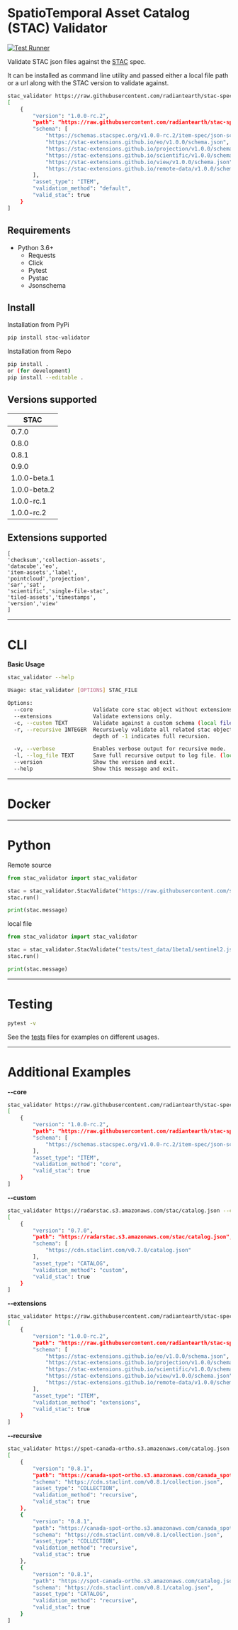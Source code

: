 # SpatioTemporal Asset Catalog (STAC) Validator
[![Test Runner](https://github.com/sparkgeo/stac-validator/actions/workflows/test-runner.yml/badge.svg)](https://github.com/sparkgeo/stac-validator/actions/workflows/test-runner.yml)

Validate STAC json files against the [STAC](https://github.com/radiantearth/stac-spec) spec.

It can be installed as command line utility and passed either a local file path or a url along with the STAC version to validate against.

```bash
stac_validator https://raw.githubusercontent.com/radiantearth/stac-spec/master/examples/extended-item.json
[
    {
        "version": "1.0.0-rc.2",
        "path": "https://raw.githubusercontent.com/radiantearth/stac-spec/master/examples/extended-item.json",
        "schema": [
            "https://schemas.stacspec.org/v1.0.0-rc.2/item-spec/json-schema/item.json",
            "https://stac-extensions.github.io/eo/v1.0.0/schema.json",
            "https://stac-extensions.github.io/projection/v1.0.0/schema.json",
            "https://stac-extensions.github.io/scientific/v1.0.0/schema.json",
            "https://stac-extensions.github.io/view/v1.0.0/schema.json",
            "https://stac-extensions.github.io/remote-data/v1.0.0/schema.json"
        ],
        "asset_type": "ITEM",
        "validation_method": "default",
        "valid_stac": true
    }
]
```

## Requirements

- Python 3.6+
  - Requests
  - Click
  - Pytest
  - Pystac
  - Jsonschema

## Install

Installation from PyPi

```bash
pip install stac-validator
```

Installation from Repo

```bash
pip install .
or (for development)
pip install --editable .
```

## Versions supported

| STAC         |
| ------------ |
| 0.7.0        |
| 0.8.0        |
| 0.8.1        |
| 0.9.0        |
| 1.0.0-beta.1 |
| 1.0.0-beta.2 |
| 1.0.0-rc.1   |
| 1.0.0-rc.2   |

## Extensions supported

```
[
'checksum','collection-assets',
'datacube','eo',
'item-assets','label',
'pointcloud','projection',
'sar','sat',
'scientific','single-file-stac',
'tiled-assets','timestamps',
'version','view'
]
```

---

# CLI

**Basic Usage**

```bash
stac_validator --help

Usage: stac_validator [OPTIONS] STAC_FILE

Options:
  --core                   Validate core stac object without extensions.
  --extensions             Validate extensions only.
  -c, --custom TEXT        Validate against a custom schema (local filepth or remote schema).
  -r, --recursive INTEGER  Recursively validate all related stac objects. A
                           depth of -1 indicates full recursion.

  -v, --verbose            Enables verbose output for recursive mode.
  -l, --log_file TEXT      Save full recursive output to log file. (local filepath)
  --version                Show the version and exit.
  --help                   Show this message and exit.
```

---

# Docker

---

# Python

Remote source

```python
from stac_validator import stac_validator

stac = stac_validator.StacValidate("https://raw.githubusercontent.com/stac-utils/pystac/main/tests/data-files/examples/0.9.0/collection-spec/examples/landsat-collection.json")
stac.run()

print(stac.message)

```

local file

```python
from stac_validator import stac_validator

stac = stac_validator.StacValidate("tests/test_data/1beta1/sentinel2.json", extensions=True)
stac.run()

print(stac.message)
```

---

# Testing

```bash
pytest -v
```

See the [tests](./tests/test_stac_validator.py) files for examples on different usages.

---

# Additional Examples

**--core**

```bash
stac_validator https://raw.githubusercontent.com/radiantearth/stac-spec/master/examples/extended-item.json --core
[
    {
        "version": "1.0.0-rc.2",
        "path": "https://raw.githubusercontent.com/radiantearth/stac-spec/master/examples/extended-item.json",
        "schema": [
            "https://schemas.stacspec.org/v1.0.0-rc.2/item-spec/json-schema/item.json"
        ],
        "asset_type": "ITEM",
        "validation_method": "core",
        "valid_stac": true
    }
]
```

**--custom**

```bash
stac_validator https://radarstac.s3.amazonaws.com/stac/catalog.json --custom https://cdn.staclint.com/v0.7.0/catalog.json
[
    {
        "version": "0.7.0",
        "path": "https://radarstac.s3.amazonaws.com/stac/catalog.json",
        "schema": [
            "https://cdn.staclint.com/v0.7.0/catalog.json"
        ],
        "asset_type": "CATALOG",
        "validation_method": "custom",
        "valid_stac": true
    }
]
```

**--extensions**

```bash
stac_validator https://raw.githubusercontent.com/radiantearth/stac-spec/master/examples/extended-item.json --extensions
[
    {
        "version": "1.0.0-rc.2",
        "path": "https://raw.githubusercontent.com/radiantearth/stac-spec/master/examples/extended-item.json",
        "schema": [
            "https://stac-extensions.github.io/eo/v1.0.0/schema.json",
            "https://stac-extensions.github.io/projection/v1.0.0/schema.json",
            "https://stac-extensions.github.io/scientific/v1.0.0/schema.json",
            "https://stac-extensions.github.io/view/v1.0.0/schema.json",
            "https://stac-extensions.github.io/remote-data/v1.0.0/schema.json"
        ],
        "asset_type": "ITEM",
        "validation_method": "extensions",
        "valid_stac": true
    }
]
```

**--recursive**

```bash
stac_validator https://spot-canada-ortho.s3.amazonaws.com/catalog.json --recursive 1 --verbose
[
    {
        "version": "0.8.1",
        "path": "https://canada-spot-ortho.s3.amazonaws.com/canada_spot_orthoimages/canada_spot4_orthoimages/collection.json",
        "schema": "https://cdn.staclint.com/v0.8.1/collection.json",
        "asset_type": "COLLECTION",
        "validation_method": "recursive",
        "valid_stac": true
    },
    {
        "version": "0.8.1",
        "path": "https://canada-spot-ortho.s3.amazonaws.com/canada_spot_orthoimages/canada_spot5_orthoimages/collection.json",
        "schema": "https://cdn.staclint.com/v0.8.1/collection.json",
        "asset_type": "COLLECTION",
        "validation_method": "recursive",
        "valid_stac": true
    },
    {
        "version": "0.8.1",
        "path": "https://spot-canada-ortho.s3.amazonaws.com/catalog.json",
        "schema": "https://cdn.staclint.com/v0.8.1/catalog.json",
        "asset_type": "CATALOG",
        "validation_method": "recursive",
        "valid_stac": true
    }
]
```

